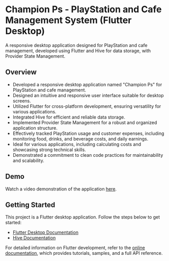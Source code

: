 # Champion Ps - PlayStation and Cafe Management System (Flutter Desktop)

A responsive desktop application designed for PlayStation and cafe management, developed using Flutter and Hive for data storage, with Provider State Management.

## Overview

- Developed a responsive desktop application named "Champion Ps" for PlayStation and cafe management.
- Designed an intuitive and responsive user interface suitable for desktop screens.
- Utilized Flutter for cross-platform development, ensuring versatility for various applications.
- Integrated Hive for efficient and reliable data storage.
- Implemented Provider State Management for a robust and organized application structure.
- Effectively tracked PlayStation usage and customer expenses, including monitoring food, drinks, and beverage costs, and daily earnings.
- Ideal for various applications, including calculating costs and showcasing strong technical skills.
- Demonstrated a commitment to clean code practices for maintainability and scalability.


## Demo

Watch a video demonstration of the application [here](https://drive.google.com/file/d/1RG3AWODb7jK4xLZKn89aF-VtMPQlpRJJ/view?usp=sharing).

## Getting Started

This project is a Flutter desktop application. Follow the steps below to get started:

- [Flutter Desktop Documentation](https://flutter.dev/desktop)
- [Hive Documentation](https://docs.hivedb.dev/#/)

For detailed information on Flutter development, refer to the [online documentation](https://docs.flutter.dev/), which provides tutorials, samples, and a full API reference.
